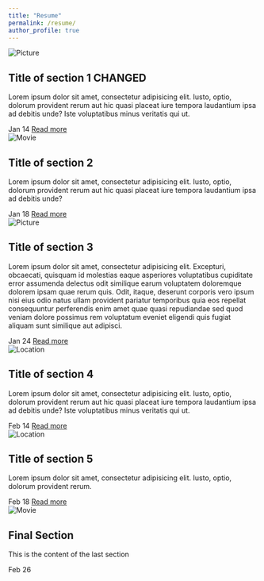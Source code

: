 ```yaml
---
title: "Resume"
permalink: /resume/
author_profile: true
---
```


<html>
 <head>
  <meta name="viewport" content="width=device-width, initial-scale=1">
  <script>document.getElementsByTagName("html")[0].className += " js";</script>
  <link rel="stylesheet" type="text/css" href="assets/css/resume_css.css">
 </head>
<body>
	<section class="cd-timeline js-cd-timeline">
		<div class="container container--lg cd-timeline__container">
			<div class="cd-timeline__block">
				<div class="cd-timeline__img cd-timeline__img--picture">
					<img src="assets/img/cd-icon-picture.svg" alt="Picture">
				</div> <!-- cd-timeline__img -->
				<div class="cd-timeline__content text-component">
					<h2>Title of section 1 CHANGED</h2>
					<p class="text--subtle">Lorem ipsum dolor sit amet, consectetur adipisicing elit. Iusto, optio, dolorum provident rerum aut hic quasi placeat iure tempora laudantium ipsa ad debitis unde? Iste voluptatibus minus veritatis qui ut.</p>
	  <div class="flex flex--space-between flex--center-y">
	    <span class="cd-timeline__date">Jan 14</span>
	    <a href="#0" class="btn btn--subtle">Read more</a>
	  </div>
				</div> <!-- cd-timeline__content -->
			</div> <!-- cd-timeline__block -->
			<div class="cd-timeline__block">
				<div class="cd-timeline__img cd-timeline__img--movie">
					<img src="assets/img/cd-icon-movie.svg" alt="Movie">
				</div> <!-- cd-timeline__img -->
				<div class="cd-timeline__content text-component">
					<h2>Title of section 2</h2>
					<p class="text--subtle">Lorem ipsum dolor sit amet, consectetur adipisicing elit. Iusto, optio, dolorum provident rerum aut hic quasi placeat iure tempora laudantium ipsa ad debitis unde?</p>
	  <div class="flex flex--space-between flex--center-y">
	    <span class="cd-timeline__date">Jan 18</span>
	    <a href="#0" class="btn btn--subtle">Read more</a>
	  </div>
				</div> <!-- cd-timeline__content -->
			</div> <!-- cd-timeline__block -->
			<div class="cd-timeline__block">
				<div class="cd-timeline__img cd-timeline__img--picture">
					<img src="assets/img/cd-icon-picture.svg" alt="Picture">
				</div> <!-- cd-timeline__img -->
				<div class="cd-timeline__content text-component">
					<h2>Title of section 3</h2>
					<p class="text--subtle">Lorem ipsum dolor sit amet, consectetur adipisicing elit. Excepturi, obcaecati, quisquam id molestias eaque asperiores voluptatibus cupiditate error assumenda delectus odit similique earum voluptatem doloremque dolorem ipsam quae rerum quis. Odit, itaque, deserunt corporis vero ipsum nisi eius odio natus ullam provident pariatur temporibus quia eos repellat consequuntur perferendis enim amet quae quasi repudiandae sed quod veniam dolore possimus rem voluptatum eveniet eligendi quis fugiat aliquam sunt similique aut adipisci.</p>
	  <div class="flex flex--space-between flex--center-y">
	    <span class="cd-timeline__date">Jan 24</span>
	    <a href="#0" class="btn btn--subtle">Read more</a>
	  </div>
				</div> <!-- cd-timeline__content -->
			</div> <!-- cd-timeline__block -->
			<div class="cd-timeline__block">
				<div class="cd-timeline__img cd-timeline__img--location">
					<img src="assets/img/cd-icon-location.svg" alt="Location">
				</div> <!-- cd-timeline__img -->
				<div class="cd-timeline__content text-component">
					<h2>Title of section 4</h2>
					<p class="text--subtle">Lorem ipsum dolor sit amet, consectetur adipisicing elit. Iusto, optio, dolorum provident rerum aut hic quasi placeat iure tempora laudantium ipsa ad debitis unde? Iste voluptatibus minus veritatis qui ut.</p>
					<div class="flex flex--space-between flex--center-y">
	    <span class="cd-timeline__date">Feb 14</span>
	    <a href="#0" class="btn btn--subtle">Read more</a>
	  </div>
				</div> <!-- cd-timeline__content -->
			</div> <!-- cd-timeline__block -->
			<div class="cd-timeline__block">
				<div class="cd-timeline__img cd-timeline__img--location">
					<img src="assets/img/cd-icon-location.svg" alt="Location">
				</div> <!-- cd-timeline__img -->
				<div class="cd-timeline__content text-component">
					<h2>Title of section 5</h2>
					<p class="text--subtle">Lorem ipsum dolor sit amet, consectetur adipisicing elit. Iusto, optio, dolorum provident rerum.</p>
	  <div class="flex flex--space-between flex--center-y">
	    <span class="cd-timeline__date">Feb 18</span>
	    <a href="#0" class="btn btn--subtle">Read more</a>
	  </div>
				</div> <!-- cd-timeline__content -->
			</div> <!-- cd-timeline__block -->
			<div class="cd-timeline__block">
				<div class="cd-timeline__img cd-timeline__img--movie">
					<img src="assets/img/cd-icon-movie.svg" alt="Movie">
				</div> <!-- cd-timeline__img -->
				<div class="cd-timeline__content text-component">
					<h2>Final Section</h2>
					<p class="text--subtle">This is the content of the last section</p>
					<div class="flex flex--space-between flex--center-y">
	    <span class="cd-timeline__date">Feb 26</span>
	  </div>
				</div> <!-- cd-timeline__content -->
			</div> <!-- cd-timeline__block -->
		</div>
	</section> <!-- cd-timeline -->
  <script src="assets/js/resume_main.js"></script>
</body>
</html>


   
